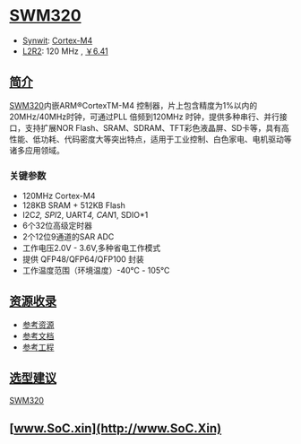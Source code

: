 ﻿# [SWM320](https://www.soc.xin/SWM320)

* [Synwit](http://www.synwit.cn): [Cortex-M4](https://github.com/SoCXin/Cortex)
* [L2R2](https://github.com/SoCXin/Level): 120 MHz , [￥6.41](https://item.szlcsc.com/136891.html)

## [简介](https://github.com/SoCXin/SWM320/wiki)

[SWM320](https://www.synwit.cn/gaishu147/)内嵌ARM®CortexTM-M4 控制器，片上包含精度为1%以内的20MHz/40MHz时钟，可通过PLL 倍频到120MHz 时钟，提供多种串行、并行接口，支持扩展NOR Flash、SRAM、SDRAM、TFT彩色液晶屏、SD卡等，具有高性能、低功耗、代码密度大等突出特点，适用于工业控制、白色家电、电机驱动等诸多应用领域。


### 关键参数

* 120MHz Cortex-M4
* 128KB SRAM + 512KB Flash
* I2C*2, SPI*2, UART*4, CAN*1, SDIO*1
* 6个32位高级定时器
* 2个12位9通道的SAR ADC
* 工作电压2.0V - 3.6V,多种省电工作模式
* 提供 QFP48/QFP64/QFP100 封装
* 工作温度范围（环境温度）-40℃ - 105℃

## [资源收录](https://github.com/SoCXin)

* [参考资源](src/)
* [参考文档](docs/)
* [参考工程](project/)

## [选型建议](https://github.com/SoCXin/SWM320)

[SWM320](https://item.szlcsc.com/136891.html)


## [www.SoC.xin](http://www.SoC.Xin)

